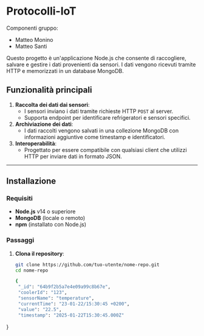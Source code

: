 # Protocolli-IoT
Componenti gruppo:
- Matteo Monino
- Matteo Santi


Questo progetto è un'applicazione Node.js che consente di raccogliere, salvare e gestire i dati provenienti da sensori. I dati vengono ricevuti tramite HTTP e memorizzati in un database MongoDB.

## **Funzionalità principali**
1. **Raccolta dei dati dai sensori**:
   - I sensori inviano i dati tramite richieste HTTP `POST` al server.
   - Supporta endpoint per identificare refrigeratori e sensori specifici.
2. **Archiviazione dei dati**:
   - I dati raccolti vengono salvati in una collezione MongoDB con informazioni aggiuntive come timestamp e identificatori.
3. **Interoperabilità**:
   - Progettato per essere compatibile con qualsiasi client che utilizzi HTTP per inviare dati in formato JSON.

---

## **Installazione**
### **Requisiti**
- **Node.js** v14 o superiore
- **MongoDB** (locale o remoto)
- **npm** (installato con Node.js)

### **Passaggi**
1. **Clona il repository**:
   ```bash
   git clone https://github.com/tuo-utente/nome-repo.git
   cd nome-repo

   {
    "_id": "64b9f2b5a7e4e09a99c8b67e",
    "coolerId": "123",
    "sensorName": "temperature",
    "currentTime": "23-01-22/15:30:45 +0200",
    "value": "22.5",
    "timestamp": "2025-01-22T15:30:45.000Z"
}


